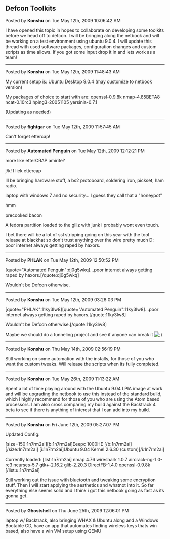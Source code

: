 ## Defcon Toolkits
Posted by **Konshu** on Tue May 12th, 2009 10:06:42 AM

I have opened this topic in hopes to collaborate on developing some toolkits before we head off to defcon. I will be bringing along the netbook and will be working on a test environment using ubuntu 9.0.4.  I will update this thread with used software packages, configuration changes and custom scripts as time allows. If you got some input drop it in and lets work as a team!

--------------------------------------------------------------------------------

Posted by **Konshu** on Tue May 12th, 2009 11:48:43 AM

My current setup is:
Ubuntu Desktop 9.0.4  (may customize to netbook version)

My packages of choice to start with are:
openssl-0.9.8k
nmap-4.85BETA8
ncat-0.10rc3
hping3-20051105
yersinia-0.7.1


(Updating as needed)

--------------------------------------------------------------------------------

Posted by **fightgar** on Tue May 12th, 2009 11:57:45 AM

Can't forget ettercap!

--------------------------------------------------------------------------------

Posted by **Automated Penguin** on Tue May 12th, 2009 12:12:21 PM

more like etterCRAP amirite? 

j/k! I liek ettercap

Ill be bringing hardware stuff, a bs2 protoboard, soldering iron, pickset, ham radio.

laptop with windows 7 and no security... I guess they call that a &quot;honeypot&quot;

hmm

precooked bacon

A fedora partition loaded to the gillz with junk i probably wont even touch. 

I bet there will be a lot of ssl stripping going on this year with the tool release at blackhat so don't trust anything over the wire pretty much D: poor internet always getting raped by haxors.

--------------------------------------------------------------------------------

Posted by **PHLAK** on Tue May 12th, 2009 12:50:52 PM

[quote=&quot;Automated Penguin&quot;:dj0g5wkq]...poor internet always getting raped by haxors.[/quote:dj0g5wkq]

Wouldn't be Defcon otherwise.

--------------------------------------------------------------------------------

Posted by **Konshu** on Tue May 12th, 2009 03:26:03 PM

[quote=&quot;PHLAK&quot;:11ky3lw8][quote=&quot;Automated Penguin&quot;:11ky3lw8]...poor internet always getting raped by haxors.[/quote:11ky3lw8]

Wouldn't be Defcon otherwise.[/quote:11ky3lw8]


Maybe we should do a tunneling project and see if anyone can break it <!-- s;) --><img src="{SMILIES_PATH}/icon_e_wink.gif" alt=";)" title="Wink" /><!-- s;) -->

--------------------------------------------------------------------------------

Posted by **Konshu** on Thu May 14th, 2009 02:56:19 PM

Still working on some automation with the installs, for those of you who want the custom tweaks. Will release the scripts when its fully completed.

--------------------------------------------------------------------------------

Posted by **Konshu** on Tue May 26th, 2009 11:13:22 AM

Spent a lot of time playing around with the Ubuntu 9.04 LPIA image at work and will be upgrading the netbook to use this instead of the standard build, which I highly recommend for those of you who are using the Atom based processors. I am also cross comparing my build against the Backtrack 4 beta to see if there is anything of interest that I can add into my build.

--------------------------------------------------------------------------------

Posted by **Konshu** on Fri June 12th, 2009 05:27:07 PM

Updated Config:


[size=150:1n7rm2ai][b:1n7rm2ai]Eeepc 1000HE [/b:1n7rm2ai][/size:1n7rm2ai]
[i:1n7rm2ai]Ubuntu 9.04 Kernel 2.6.30 (custom)[/i:1n7rm2ai]

Currently loaded:
[list:1n7rm2ai]
nmap 4.76
wireshark 1.0.7
aircrack-ng-1.0-rc3
ncurses-5.7
gtk+-2.16.2
glib-2.20.3
DirectFB-1.4.0
openssl-0.9.8k
[/list:u:1n7rm2ai]

Still working out the issue with bluetooth and tweaking some encryption stuff. Then I will start applying the aesthetics and whatnot into it. So far everything else seems solid and I think i got this netbook going as fast as its gonna get.

--------------------------------------------------------------------------------

Posted by **Ghostshell** on Thu June 25th, 2009 12:06:01 PM

laptop w/ Backtrack, also bringing WHAX &amp; Ubuntu along and a Windows Bootable CD, have an app that automates finding wireless keys thats win based, also have a win VM setup using QEMU

